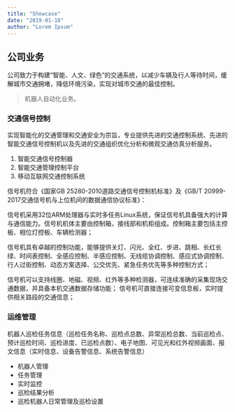 ```yaml
---
title: "Showcase"
date: "2019-01-18"
author: "Lorem Ipsum"
---
```


## 公司业务

公司致力于构建“智能、人文、绿色”的交通系统，以减少车辆及行人等待时间，缓解城市交通拥堵，降低环境污染，实现对城市交通的最佳控制。

> 机器人自动化业务。

### 交通信号控制

实现智能化的交通管理和交通安全为宗旨，专业提供先进的交通控制系统、先进的智能交通信号控制机以及先进的交通组织优化分析和微观交通仿真分析服务。

1.  智能交通信号控制器
2.  智能交通管理控制平台
3.  移动互联网交通控制系统

信号机符合《国家GB 25280-2010道路交通信号控制机标准》及《GB/T 20999-2017交通信号机与上位机间的数据通信协议标准》：

信号机采用32位ARM处理器与实时多任务Linux系统，保证信号机具备强大的计算与通信能力。信号机机体主要由控制箱，接线部和机柜组成。控制箱主要包括主控板、相位灯控板、车辆检测器；

信号机具有卓越的控制功能，能够提供关灯、闪光、全红、步进、跳相、长红长绿、时间表控制、全感应控制、半感应控制、无线缆协调控制、感应式协调控制、行人过街控制、动态方案选择、公交优先、紧急任务优先等多种控制方式；

信号机可以支持线圈、地磁、视频、红外等多种检测器，可连续准确的采集现场交通数据，并具备本机交通数据存储功能； 信号机可直接连接可变信息板，实时提供相关路段的交通信息；






### 运维管理

机器人巡检任务信息（巡检任务名称、巡检点总数、异常巡检总数、当前巡检点、预计巡检时间、巡检进度、已巡检点数）、电子地图、可见光和红外视频画面、报文信息（实时信息、设备告警信息、系统告警信息）

- 机器人管理
- 任务管理
- 实时监控
- 巡检结果分析
- 巡检机器人日常管理及巡检设置

